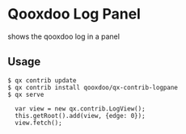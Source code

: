# Qooxdoo Log Panel

shows the qooxdoo log in a panel


## Usage

```
$ qx contrib update
$ qx contrib install qooxdoo/qx-contrib-logpane
$ qx serve 
```

```
  var view = new qx.contrib.LogView();
  this.getRoot().add(view, {edge: 0});
  view.fetch();
```
